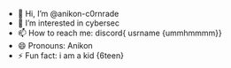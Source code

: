 - 👋 Hi, I’m @anikon-c0rnrade
- 👀 I’m interested in cybersec
- 📫 How to reach me: discord{ usrname {ummhmmmm}}
- 😄 Pronouns: Anikon
- ⚡ Fun fact: i am a kid {6teen}
<!---
anikon-c0rnrade/anikon-c0rnrade is a ✨ special ✨ repository because its `README.md` (this file) appears on your GitHub profile.
You can click the Preview link to take a look at your changes.
--->
